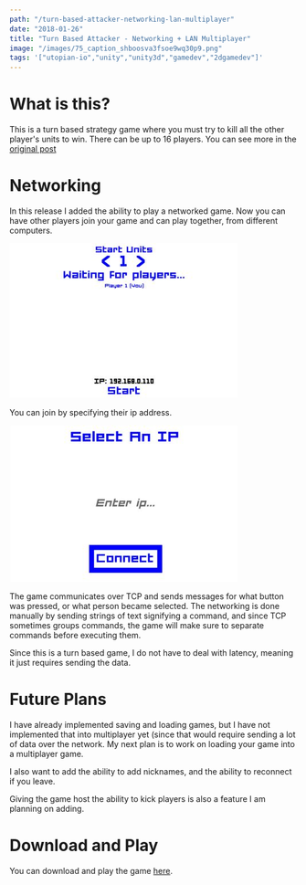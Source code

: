 ```yaml
---
path: "/turn-based-attacker-networking-lan-multiplayer"
date: "2018-01-26"
title: "Turn Based Attacker - Networking + LAN Multiplayer"
image: "/images/75_caption_shboosva3fsoe9wq30p9.png"
tags: '["utopian-io","unity","unity3d","gamedev","2dgamedev"]'
---
```



# What is this?

This is a turn based strategy game where you must try to kill all the other player's units to win. There can be up to 16 players. You can see more in the [original post](https://utopian.io/utopian-io/@ajayyy/turn-based-attacker)

# Networking

In this release I added the ability to play a networked game. Now you can have other players join your game and can play together, from different computers.

![image.png](/images/shboosva3fsoe9wq30p9.png)

You can join by specifying their ip address.

![image.png](/images/uccwpjxxjs3imphmfsgo.png)

The game communicates over TCP and sends messages for what button was pressed, or what person became selected. The networking is done manually by sending strings of text signifying a command, and since TCP sometimes groups commands, the game will make sure to separate commands before executing them.

Since this is a turn based game, I do not have to deal with latency, meaning it just requires sending the data.

# Future Plans

I have already implemented saving and loading games, but I have not implemented that into multiplayer yet (since that would require sending a lot of data over the network. My next plan is to work on loading your game into a multiplayer game.

I also want to add the ability to add nicknames, and the ability to reconnect if you leave.

Giving the game host the ability to kick players is also a feature I am planning on adding.

# Download and Play

You can download and play the game [here](https://github.com/ajayyy/TurnBasedAttacker/releases).

